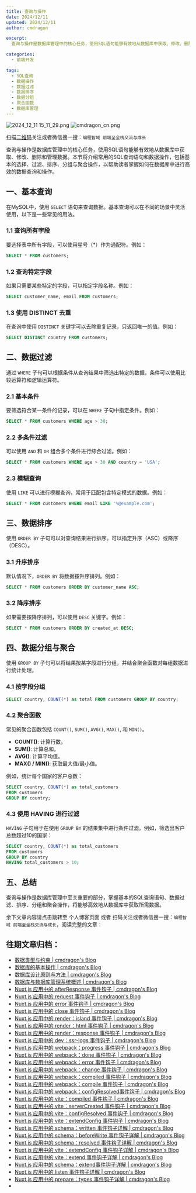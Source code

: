 ```yaml
---
title: 查询与操作
date: 2024/12/11
updated: 2024/12/11
author: cmdragon

excerpt:
  查询与操作是数据库管理中的核心任务，使用SQL语句能够有效地从数据库中获取、修改、删除和管理数据。本节将介绍常用的SQL查询语句和数据操作，包括基本的选择、过滤、排序、分组与聚合操作，以帮助读者掌握如何在数据库中进行高效的数据查询和操作。

categories:
  - 前端开发

tags:
  - SQL查询
  - 数据操作
  - 数据过滤
  - 数据排序
  - 数据分组
  - 聚合函数
  - 数据库管理
---
```


<img src="https://static.amd794.com/blog/images/2024_12_11 15_11_29.png@blog" title="2024_12_11 15_11_29.png" alt="2024_12_11 15_11_29.png"/>

<img src="https://api2.cmdragon.cn/upload/cmder/20250304_012821924.jpg" title="cmdragon_cn.png" alt="cmdragon_cn.png"/>


扫描[二维码](https://api2.cmdragon.cn/upload/cmder/20250304_012821924.jpg)关注或者微信搜一搜：`编程智域 前端至全栈交流与成长`



查询与操作是数据库管理中的核心任务，使用SQL语句能够有效地从数据库中获取、修改、删除和管理数据。本节将介绍常用的SQL查询语句和数据操作，包括基本的选择、过滤、排序、分组与聚合操作，以帮助读者掌握如何在数据库中进行高效的数据查询和操作。



## 一、基本查询

在MySQL中，使用 `SELECT` 语句来查询数据。基本查询可以在不同的场景中灵活使用，以下是一些常见的用法。

### 1.1 查询所有字段

要选择表中所有字段，可以使用星号（*）作为通配符。例如：

```sql
SELECT * FROM customers;
```

### 1.2 查询特定字段

如果只需要某些特定的字段，可以指定字段名称。例如：

```sql
SELECT customer_name, email FROM customers;
```

### 1.3 使用 DISTINCT 去重

在查询中使用 `DISTINCT` 关键字可以去除重复记录，只返回唯一的值。例如：

```sql
SELECT DISTINCT country FROM customers;
```

## 二、数据过滤

通过 `WHERE` 子句可以根据条件从查询结果中筛选出特定的数据，条件可以使用比较运算符和逻辑运算符。

### 2.1 基本条件

要筛选符合某一条件的记录，可以在 `WHERE` 子句中指定条件。例如：

```sql
SELECT * FROM customers WHERE age > 30;
```

### 2.2 多条件过滤

可以使用 `AND` 和 `OR` 组合多个条件进行综合过滤。例如：

```sql
SELECT * FROM customers WHERE age > 30 AND country = 'USA';
```

### 2.3 模糊查询

使用 `LIKE` 可以进行模糊查询，常用于匹配包含特定模式的数据。例如：

```sql
SELECT * FROM customers WHERE email LIKE '%@example.com';
```

## 三、数据排序

使用 `ORDER BY` 子句可以对查询结果进行排序。可以指定升序（ASC）或降序（DESC）。

### 3.1 升序排序

默认情况下，`ORDER BY` 将数据按升序排列。例如：

```sql
SELECT * FROM customers ORDER BY customer_name ASC;
```

### 3.2 降序排序

如果需要按降序排列，可以使用 `DESC` 关键字。例如：

```sql
SELECT * FROM customers ORDER BY created_at DESC;
```

## 四、数据分组与聚合

使用 `GROUP BY` 子句可以将结果按某字段进行分组，并结合聚合函数对每组数据进行统计处理。

### 4.1 按字段分组

```sql
SELECT country, COUNT(*) as total FROM customers GROUP BY country;
```

### 4.2 聚合函数

常见的聚合函数包括 `COUNT()`, `SUM()`, `AVG()`, `MAX()`, 和 `MIN()`。

- **COUNT()**: 计算行数。
- **SUM()**: 计算总和。
- **AVG()**: 计算平均值。
- **MAX() / MIN()**: 获取最大值/最小值。

例如，统计每个国家的客户总数：

```sql
SELECT country, COUNT(*) as total_customers
FROM customers
GROUP BY country;
```

### 4.3 使用 HAVING 进行过滤

`HAVING` 子句用于在使用 `GROUP BY` 的结果集中进行条件过滤。例如，筛选出客户总数超过10的国家：

```sql
SELECT country, COUNT(*) as total_customers
FROM customers
GROUP BY country
HAVING total_customers > 10;
```

## 五、总结

查询与操作是数据库管理中至关重要的部分，掌握基本的SQL查询语句、数据过滤、排序、分组和聚合操作，将能够高效地从数据库中获取所需数据。

余下文章内容请点击跳转至 个人博客页面 或者 扫码关注或者微信搜一搜：`编程智域 前端至全栈交流与成长`，阅读完整的文章：

## 往期文章归档：

- [数据类型与约束 | cmdragon's Blog](https://blog.cmdragon.cn/posts/1aff87ac2263/)
- [数据库的基本操作 | cmdragon's Blog](https://blog.cmdragon.cn/posts/541c699d86de/)
- [数据库设计原则与方法 | cmdragon's Blog](https://blog.cmdragon.cn/posts/daf29831e102/)
- [数据库与数据库管理系统概述 | cmdragon's Blog](https://blog.cmdragon.cn/posts/dc1046549846/)
- [Nuxt.js 应用中的 afterResponse 事件钩子 | cmdragon's Blog](https://blog.cmdragon.cn/posts/d64fddbcad54/)
- [Nuxt.js 应用中的 request 事件钩子 | cmdragon's Blog](https://blog.cmdragon.cn/posts/0c461d69ac0d/)
- [Nuxt.js 应用中的 error 事件钩子 | cmdragon's Blog](https://blog.cmdragon.cn/posts/1bd4e4574b1a/)
- [Nuxt.js 应用中的 close 事件钩子 | cmdragon's Blog](https://blog.cmdragon.cn/posts/0bb0cade5fa2/)
- [Nuxt.js 应用中的 render：island 事件钩子 | cmdragon's Blog](https://blog.cmdragon.cn/posts/47bf55a8b641/)
- [Nuxt.js 应用中的 render：html 事件钩子 | cmdragon's Blog](https://blog.cmdragon.cn/posts/0f91c080fd2c/)
- [Nuxt.js 应用中的 render：response 事件钩子 | cmdragon's Blog](https://blog.cmdragon.cn/posts/3ce5250cec36/)
- [Nuxt.js 应用中的 dev：ssr-logs 事件钩子 | cmdragon's Blog](https://blog.cmdragon.cn/posts/1b63f35eebe8/)
- [Nuxt.js 应用中的 webpack：progress 事件钩子 | cmdragon's Blog](https://blog.cmdragon.cn/posts/533d23bcbe61/)
- [Nuxt.js 应用中的 webpack：done 事件钩子 | cmdragon's Blog](https://blog.cmdragon.cn/posts/3e8fa49cbd4b/)
- [Nuxt.js 应用中的 webpack：error 事件钩子 | cmdragon's Blog](https://blog.cmdragon.cn/posts/0fb47ad58e14/)
- [Nuxt.js 应用中的 webpack：change 事件钩子 | cmdragon's Blog](https://blog.cmdragon.cn/posts/43a57e843f48/)
- [Nuxt.js 应用中的 webpack：compiled 事件钩子 | cmdragon's Blog](https://blog.cmdragon.cn/posts/0b6ec5ce3d59/)
- [Nuxt.js 应用中的 webpack：compile 事件钩子 | cmdragon's Blog](https://blog.cmdragon.cn/posts/7336c7f0809e/)
- [Nuxt.js 应用中的 webpack：configResolved事件钩子 | cmdragon's Blog](https://blog.cmdragon.cn/posts/afe62aeeaf6f/)
- [Nuxt.js 应用中的 vite：compiled 事件钩子 | cmdragon's Blog](https://blog.cmdragon.cn/posts/973541933f38/)
- [Nuxt.js 应用中的 vite：serverCreated 事件钩子 | cmdragon's Blog](https://blog.cmdragon.cn/posts/ab7710befd8e/)
- [Nuxt.js 应用中的 vite：configResolved 事件钩子 | cmdragon's Blog](https://blog.cmdragon.cn/posts/1266785cead8/)
- [Nuxt.js 应用中的 vite：extendConfig 事件钩子 | cmdragon's Blog](https://blog.cmdragon.cn/posts/e1ea2c9a1566/)
- [Nuxt.js 应用中的 schema：written 事件钩子详解 | cmdragon's Blog](https://blog.cmdragon.cn/posts/11121d82a55c/)
- [Nuxt.js 应用中的 schema：beforeWrite 事件钩子详解 | cmdragon's Blog](https://blog.cmdragon.cn/posts/14f648e6cb9f/)
- [Nuxt.js 应用中的 schema：resolved 事件钩子详解 | cmdragon's Blog](https://blog.cmdragon.cn/posts/c343331f3f06/)
- [Nuxt.js 应用中的 vite：extendConfig 事件钩子详解 | cmdragon's Blog](https://blog.cmdragon.cn/posts/5ea147f7e6ee/)
- [Nuxt.js 应用中的 vite：extend 事件钩子详解 | cmdragon's Blog](https://blog.cmdragon.cn/posts/76f8905ddea2/)
- [Nuxt.js 应用中的 schema：extend事件钩子详解 | cmdragon's Blog](https://blog.cmdragon.cn/posts/271e7f413d3a/)
- [Nuxt.js 应用中的 listen 事件钩子详解 | cmdragon's Blog](https://blog.cmdragon.cn/posts/bfdfe1fbb4cc/)
- [Nuxt.js 应用中的 prepare：types 事件钩子详解 | cmdragon's Blog](https://blog.cmdragon.cn/posts/a893a1ffa34a/)
-

